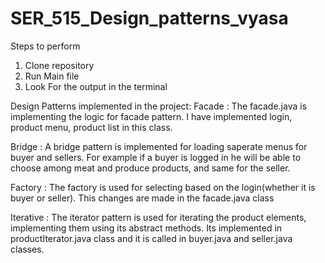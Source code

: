 # SER_515_Design_patterns_vyasa
Steps to perform
1. Clone repository
2. Run Main file
3. Look For the output in the terminal

Design Patterns implemented in the project:
Facade : The facade.java is implementing the logic for facade pattern. I have implemented login, product menu, product list in this class.

Bridge : A bridge pattern is implemented for loading saperate menus for buyer and sellers. For example if a buyer is logged in he will be able to choose among meat and produce products, and same for the seller.

Factory : The factory is used for selecting based on the login(whether it is buyer or seller). This changes are made in the facade.java class

Iterative : The iterator pattern is used for iterating the product elements, implementing them using its abstract methods. Its implemented in productIterator.java class and it is called in buyer.java and seller.java classes.




